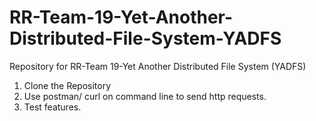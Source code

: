 # RR-Team-19-Yet-Another-Distributed-File-System-YADFS

Repository for RR-Team 19-Yet Another Distributed File System (YADFS)

1. Clone the Repository 
2. Use postman/ curl on command line to send http requests.
3. Test features.

